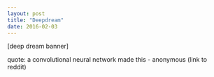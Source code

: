 ```yaml
---
layout: post
title: "Deepdream"
date: 2016-02-03
---
```


[deep dream banner]

quote: a convolutional neural network made this - anonymous (link to reddit)

